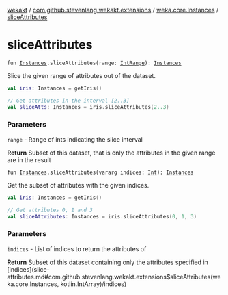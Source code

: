 [wekakt](../../index.md) / [com.github.stevenlang.wekakt.extensions](../index.md) / [weka.core.Instances](index.md) / [sliceAttributes](./slice-attributes.md)

# sliceAttributes

`fun `[`Instances`](http://weka.sourceforge.net/doc.stable/weka/core/Instances.html)`.sliceAttributes(range: `[`IntRange`](https://kotlinlang.org/api/latest/jvm/stdlib/kotlin.ranges/-int-range/index.html)`): `[`Instances`](http://weka.sourceforge.net/doc.stable/weka/core/Instances.html)

Slice the given range of attributes out of the dataset.

``` kotlin
val iris: Instances = getIris()

// Get attributes in the interval [2..3]
val sliceAtts: Instances = iris.sliceAttributes(2..3)
```

### Parameters

`range` - Range of ints indicating the slice interval

**Return**
Subset of this dataset, that is only the attributes in the given range are in the result

`fun `[`Instances`](http://weka.sourceforge.net/doc.stable/weka/core/Instances.html)`.sliceAttributes(vararg indices: `[`Int`](https://kotlinlang.org/api/latest/jvm/stdlib/kotlin/-int/index.html)`): `[`Instances`](http://weka.sourceforge.net/doc.stable/weka/core/Instances.html)

Get the subset of attributes with the given indices.

``` kotlin
val iris: Instances = getIris()

// Get attributes 0, 1 and 3
val sliceAttributes: Instances = iris.sliceAttributes(0, 1, 3)
```

### Parameters

`indices` - List of indices to return the attributes of

**Return**
Subset of this dataset containing only the attributes specified in [indices](slice-attributes.md#com.github.stevenlang.wekakt.extensions$sliceAttributes(weka.core.Instances, kotlin.IntArray)/indices)


